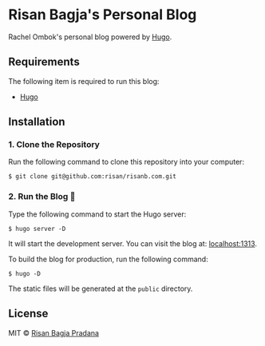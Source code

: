 # Risan Bagja's Personal Blog

Rachel Ombok's personal blog powered by [Hugo](https://gohugo.io/).

## Requirements

The following item is required to run this blog:

* [Hugo](https://gohugo.io/)

## Installation

### 1. Clone the Repository

Run the following command to clone this repository into your computer:

```shell
$ git clone git@github.com:risan/risanb.com.git
```

### 2. Run the Blog 🎉

Type the following command to start the Hugo server:

```shell
$ hugo server -D
```

It will start the development server. You can visit the blog at: [localhost:1313](http://localhost:1313/).

To build the blog for production, run the following command:

```shell
$ hugo -D
```

The static files will be generated at the `public` directory.

## License

MIT © [Risan Bagja Pradana](https://risanb.com)